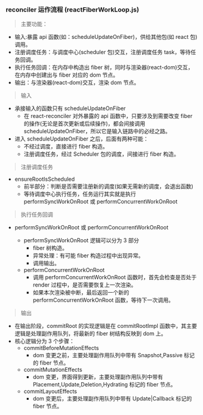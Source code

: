 ### reconciler 运作流程 (reactFiberWorkLoop.js)

> 主要功能：

- 输入:暴露 api 函数(如：scheduleUpdateOnFiber)，供给其他包(如 react 包)调用。
- 注册调度任务：与调度中心(scheduler 包)交互，注册调度任务 task，等待任务回调。
- 执行任务回调：在内存中构造出 fiber 树，同时与渲染器(react-dom)交互，在内存中创建出与 fiber 对应的 dom 节点。
- 输出：与渲染器(react-dom)交互，渲染 dom 节点。

> 输入

- 承接输入的函数只有 scheduleUpdateOnFiber
  - 在 react-reconciler 对外暴露的 api 函数中，只要涉及到需要改变 fiber 的操作(无论是首次更新或后续操作)，都会间接调用 scheduleUpdateOnFiber，所以它是输入链路中的必经之路。
- 进入 scheduleUpdateOnFiber 之后，后面有两种可能：
  - 不经过调度，直接进行 fiber 构造。
  - 注册调度任务，经过 Scheduler 包的调度，间接进行 fiber 构造。

> 注册调度任务

- ensureRootIsScheduled
  - 前半部分：判断是否需要注册新的调度(如果无需新的调度，会退出函数)
  - 等待调度中心执行任务，任务运行其实就是执行 performSyncWorkOnRoot 或 performConcurrentWorkOnRoot

> 执行任务回调

- performSyncWorkOnRoot 或 performConcurrentWorkOnRoot

  - performSyncWorkOnRoot 逻辑可以分为 3 部分
    - fiber 树构造。
    - 异常处理：有可能 fiber 构造过程中出现异常。
    - 调用输出。
  - performConcurrentWorkOnRoot
    - 调用 performConcurrentWorkOnRoot 函数时，首先会检查是否处于 render 过程中，是否需要恢复上一次渲染。
    - 如果本次渲染被中断，最后返回一个新的 performConcurrentWorkOnRoot 函数，等待下一次调用。

> 输出

- 在输出阶段，commitRoot 的实现逻辑是在 commitRootImpl 函数中，其主要逻辑是处理副作用队列，将最新的 fiber 树结构反映到 dom 上。
- 核心逻辑分为 3 个步骤：
  - commitBeforeMutationEffects
    - dom 变更之前，主要处理副作用队列中带有 Snapshot,Passive 标记的 fiber 节点。
  - commitMutationEffects
    - dom 变更，界面得到更新，主要处理副作用队列中带有 Placement,Update,Deletion,Hydrating 标记的 fiber 节点。
  - commitLayoutEffects
    - dom 变更后，主要处理副作用队列中带有 Update|Callback 标记的 fiber 节点。
